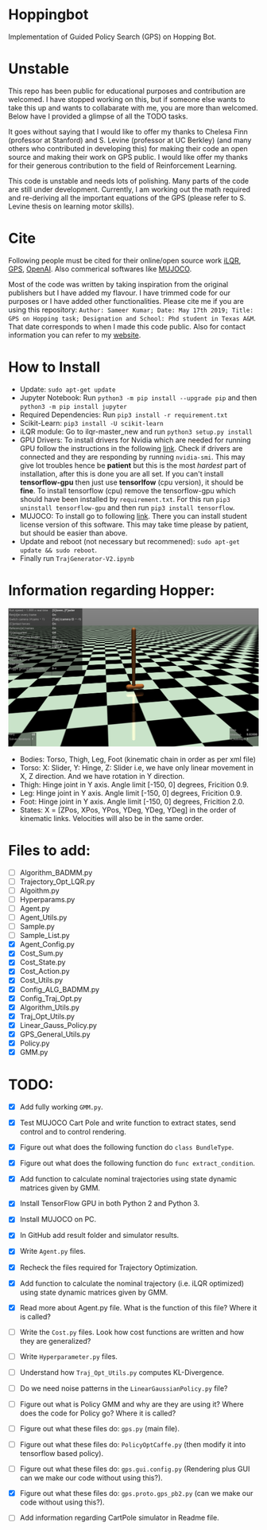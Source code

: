 # Hoppingbot
Implementation of Guided Policy Search (GPS) on Hopping Bot.

# Unstable
This repo has been public for educational purposes and contribution are welcomed. I have stopped working on this, but if someone else wants to take this up and wants to collabarate with me, you are more than welcomed. Below have I provided a glimpse of all the TODO tasks. 

It goes without saying that I would like to offer my thanks to Chelesa Finn (professor at Stanford) and S. Levine (professor at UC Berkley) (and many others who contributed in developing this) for making their code an open source and making their work on GPS public. I would like offer my thanks for their generous contribution to the field of Reinforcement Learning. 

This code is unstable and needs lots of polishing. Many parts of the code are still under development. Currently,
I am working out the math required and re-deriving all the important equations of the GPS (please refer to S. Levine thesis on learning motor skills).

# Cite
Following people must be cited for their online/open source work [iLQR](https://github.com/anassinator/ilqr), [GPS](http://rll.berkeley.edu/gps/), [OpenAI](https://github.com/openai). Also commerical softwares like [MUJOCO](http://www.mujoco.org/). 

Most of the code was written by taking inspiration from the original publishers but I have added my flavour. I have trimmed code for our purposes or I have added other functionalities. Please cite me if you are using this repository: `Author: Sameer Kumar; Date: May 17th 2019; Title: GPS on Hopping task; Designation and School: Phd student in Texas A&M`. That date corresponds to when I made this code public. Also for contact information you can refer to my [website](https://sites.google.com/view/bvsk35/home?authuser=0).  

# How to Install
- Update: `sudo apt-get update`
- Jupyter Notebook: Run `python3 -m pip install --upgrade pip` and then `python3 -m pip install jupyter`
- Required Dependencies: Run `pip3 install -r requirement.txt`
- Scikit-Learn: `pip3 install -U scikit-learn`
- iLQR module: Go to ilqr-master_new and run `python3 setup.py install`
- GPU Drivers: To install drivers for Nvidia which are needed for running GPU follow the instructions in the following [link](https://www.tensorflow.org/install/gpu). Check if drivers are connected and they are responding by running `nvidia-smi`. This may give lot troubles hence be **patient** but this is the most *hardest* part of installation, after this is done you are all set. If you can't install **tensorflow-gpu** then just use **tensorlfow** (cpu version), it should be **fine**. To install tensorflow (cpu) remove the tensorflow-gpu which should have been installed by `requirement.txt`. For this run `pip3 uninstall tensorflow-gpu` and then run `pip3 install tensorflow`. 
- MUJOCO: To install go to following [link](http://www.mujoco.org/). There you can install student license version of this software. This may take time please by patient, but should be easier than above.
- Update and reboot (not necessary but recommened): `sudo apt-get update && sudo reboot`.
- Finally run `TrajGenerator-V2.ipynb`

# Information regarding Hopper:
![Hopper](Hopper.png)
- Bodies: Torso, Thigh, Leg, Foot (kinematic chain in order as per xml file)
- Torso: X: Slider, Y: Hinge, Z: Slider i.e, we have only linear movement in X, Z direction. 
  And we have rotation in Y direction.
- Thigh: Hinge joint in Y axis. Angle limit [-150, 0] degrees, Fricition 0.9.
- Leg: Hinge joint in Y axis. Angle limit [-150, 0] degrees, Fricition 0.9.
- Foot: Hinge joint in Y axis. Angle limit [-150, 0] degrees, Fricition 2.0.
- States: X = [ZPos, XPos, YPos, YDeg, YDeg, YDeg] in the order of kinematic links. 
  Velocities will also be in the same order.

# Files to add:
- [ ] Algorithm_BADMM.py
- [ ] Trajectory_Opt_LQR.py
- [ ] Algoithm.py
- [ ] Hyperparams.py
- [ ] Agent.py
- [ ] Agent_Utils.py
- [ ] Sample.py
- [ ] Sample_List.py
- [x] Agent_Config.py
- [x] Cost_Sum.py
- [x] Cost_State.py
- [x] Cost_Action.py
- [x] Cost_Utils.py
- [x] Config_ALG_BADMM.py
- [x] Config_Traj_Opt.py
- [x] Algorithm_Utils.py
- [x] Traj_Opt_Utils.py
- [x] Linear_Gauss_Policy.py
- [x] GPS_General_Utils.py
- [x] Policy.py
- [x] GMM.py

# TODO:
- [x] Add fully working `GMM.py`. 
- [x] Test MUJOCO Cart Pole and write function to extract states, send control and to control rendering. 
- [x] Figure out what does the following function do `class BundleType`.
- [x] Figure out what does the following function do `func extract_condition`.
- [x] Add function to calculate nominal trajectories using state dynamic matrices given by GMM.
- [x] Install TensorFlow GPU in both Python 2 and Python 3.
- [x] Install MUJOCO on PC. 
- [x] In GitHub add result folder and simulator results.
- [x] Write `Agent.py` files.
- [x] Recheck the files required for Trajectory Optimization.
- [x] Add function to calculate the nominal trajectory (i.e. iLQR optimized) using state dynamic matrices given by GMM. 
- [x] Read more about Agent.py file. What is the function of this file? Where it is called?
- [ ] Write the `Cost.py` files. Look how cost functions are written and how they are generalized?
- [ ] Write `Hyperparameter.py` files. 
- [ ] Understand how `Traj_Opt_Utils.py` computes KL-Divergence.
- [ ] Do we need noise patterns in the `LinearGaussianPolicy.py` file?
- [ ] Figure out what is Policy GMM and why are they are using it? Where does the code for Policy go? Where it is called?
- [ ] Figure out what these files do: `gps.py` (main file).
- [ ] Figure out what these files do: `PolicyOptCaffe.py` (then modify it into tensorflow based policy).
- [ ] Figure out what these files do: `gps.gui.config.py` (Rendering plus GUI can we make our code without using this?).
- [x] Figure out what these files do: `gps.proto.gps_pb2.py` (can we make our code without using this?).
- [ ] Add information regarding CartPole simulator in Readme file. 

